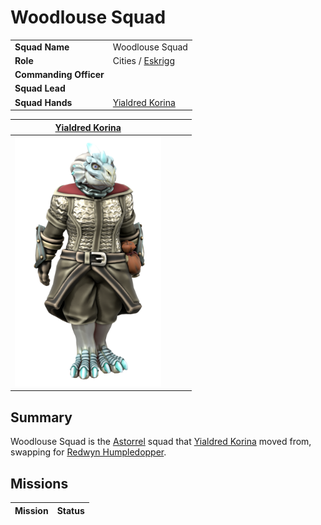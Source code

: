 # Woodlouse Squad

|||
| --- | --- |
| **Squad Name** | Woodlouse Squad | squad.2
| **Role** | Cities / [Eskrigg](../../../places/cities/eskrigg.md) |
| **Commanding Officer** | |
| **Squad Lead** | |
| **Squad Hands** | [Yialdred Korina](../../../characters/yialdred-korina.md) |

| [Yialdred Korina](../../../characters/yialdred-korina.md) ||||
|:---:|:---:|:---:|:---:|
| <img src="https://raw.githubusercontent.com/jesskelsall/astarus-images/main/characters/portraits/3856f570c58374b4.png" height="400" /> ||||

## Summary

Woodlouse Squad is the [Astorrel](../astorrel.md) squad that [Yialdred Korina](../../../characters/yialdred-korina.md) moved from, swapping for [Redwyn Humpledopper](../../../characters/redwyn-humpledopper.md).

## Missions

| Mission | Status |
| --- | --- |

